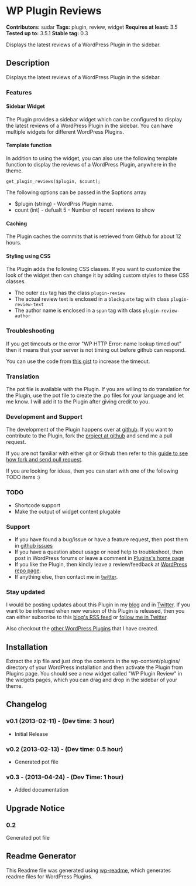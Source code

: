 ﻿# WP Plugin Reviews #
**Contributors:** sudar 
**Tags:** plugin, review, widget
**Requires at least:** 3.5
**Tested up to:** 3.5.1
**Stable tag:** 0.3

Displays the latest reviews of a WordPress Plugin in the sidebar.

## Description ##
Displays the latest reviews of a WordPress Plugin in the sidebar.

### Features

#### Sidebar Widget

The Plugin provides a sidebar widget which can be configured to display the latest reviews of a WordPress Plugin in the sidebar. You can have multiple widgets for different WordPress Plugins.

#### Template function

In addition to using the widget, you can also use the following template function to display the reviews of a WordPress Plugin, anywhere in the theme.

`get_plugin_reviews($plugin, $count);`

The following options can be passed in the $options array

- $plugin (string) - WordPrss Plugin name. 
- count (int) - defualt 5 -  Number of recent reviews to show

#### Caching

The Plugin caches the commits that is retrieved from Github for about 12 hours.

#### Styling using CSS

The Plugin adds the following CSS classes. If you want to customize the look of the widget then can change it by adding custom styles to these CSS classes.

- The outer `div` tag has the class `plugin-review`
- The actual review text is enclosed in a `blockquote` tag with class `plugin-review-text`
- The author name is enclosed in a `span` tag with class `plugin-review-author` 

### Troubleshooting

If you get timeouts or the error "WP HTTP Error: name lookup timed out" then it means that your server is not timing out before github can respond.

You can use the code from [this gist](https://gist.github.com/sudar/4945588) to increase the timeout.

### Translation

The pot file is available with the Plugin. If you are willing to do translation for the Plugin, use the pot file to create the .po files for your language and let me know. I will add it to the Plugin after giving credit to you.

### Development and Support

The development of the Plugin happens over at [github](https://github.com/sudar/wp-plugin-reviews). If you want to contribute to the Plugin, fork the [project at github](https://github.com/sudar/wp-plugin-reviews) and send me a pull request.

If you are not familiar with either git or Github then refer to this [guide to see how fork and send pull request](http://sudarmuthu.com/blog/contributing-to-project-hosted-in-github).

If you are looking for ideas, then you can start with one of the following TODO items :)

### TODO

- Shortcode support
- Make the output of widget content plugable

### Support

- If you have found a bug/issue or have a feature request, then post them in [github issues](https://github.com/sudar/wp-plugin-reviews/issues)
- If you have a question about usage or need help to troubleshoot, then post in WordPress forums or leave a comment in [Plugins's home page][1]
- If you like the Plugin, then kindly leave a review/feedback at [WordPress repo page][6].
- If anything else, then contact me in [twitter][2].

### Stay updated

I would be posting updates about this Plugin in my [blog][4] and in [Twitter][2]. If you want to be informed when new version of this Plugin is released, then you can either subscribe to this [blog's RSS feed][3] or [follow me in Twitter][2].

Also checkout the [other WordPress Plugins][5] that I have created.

 [1]: http://sudarmuthu.com/wordpress/wp-plugin-reviews
 [2]: http://twitter.com/sudarmuthu
 [3]: http://sudarmuthu.com/feed
 [4]: http://sudarmuthu.com/blog
 [5]: http://sudarmuthu.com/wordpress
 [6]: http://wordpress.org/extend/plugins/wp-plugin-reviews/

## Installation ##

Extract the zip file and just drop the contents in the wp-content/plugins/ directory of your WordPress installation and then activate the Plugin from Plugins page. You should see a new widget called "WP Plugin Review" in the widgets pages, which you can drag and drop in the sidebar of your theme.

## Changelog ##

### v0.1 (2013-02-11) - (Dev time: 3 hour) ###
*   Initial Release

### v0.2 (2013-02-13) - (Dev time: 0.5 hour) ###
* Generated pot file

### v0.3 - (2013-04-24) - (Dev Time: 1 hour) ###
* Added documentation

## Upgrade Notice ##

### 0.2 ###
Generated pot file

## Readme Generator ##

This Readme file was generated using <a href = 'http://sudarmuthu.com/wordpress/wp-readme'>wp-readme</a>, which generates readme files for WordPress Plugins.
